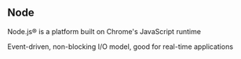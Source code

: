 ##  Node

<p class="fragment">Node.js® is a platform built on Chrome's JavaScript runtime</p>
<p class="fragment">Event-driven, non-blocking I/O model, good for real-time applications</p>
